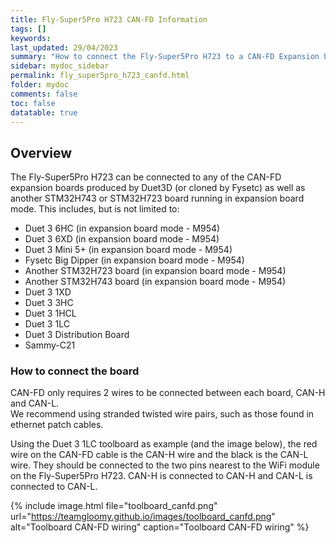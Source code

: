 ```yaml
---
title: Fly-Super5Pro H723 CAN-FD Information
tags: []
keywords: 
last_updated: 29/04/2023
summary: "How to connect the Fly-Super5Pro H723 to a CAN-FD Expansion board"
sidebar: mydoc_sidebar
permalink: fly_super5pro_h723_canfd.html
folder: mydoc
comments: false
toc: false
datatable: true
---
```


## Overview

The Fly-Super5Pro H723 can be connected to any of the CAN-FD expansion boards produced by Duet3D (or cloned by Fysetc) as well as another STM32H743 or STM32H723 board running in expansion board mode. This includes, but is not limited to:
* Duet 3 6HC (in expansion board mode - M954)
* Duet 3 6XD (in expansion board mode - M954)
* Duet 3 Mini 5+ (in expansion board mode - M954)
* Fysetc Big Dipper (in expansion board mode - M954)
* Another STM32H723 board (in expansion board mode - M954)
* Another STM32H743 board (in expansion board mode - M954)
* Duet 3 1XD
* Duet 3 3HC
* Duet 3 1HCL
* Duet 3 1LC
* Duet 3 Distribution Board
* Sammy-C21

### How to connect the board

CAN-FD only requires 2 wires to be connected between each board, CAN-H and CAN-L.  
We recommend using stranded twisted wire pairs, such as those found in ethernet patch cables.

Using the Duet 3 1LC toolboard as example (and the image below), the red wire on the CAN-FD cable is the CAN-H wire and the black is the CAN-L wire. They should be connected to the two pins nearest to the WiFi module on the Fly-Super5Pro H723. CAN-H is connected to CAN-H and CAN-L is connected to CAN-L.  

{% include image.html file="toolboard_canfd.png" url="https://teamgloomy.github.io/images/toolboard_canfd.png" alt="Toolboard CAN-FD wiring" caption="Toolboard CAN-FD wiring" %}